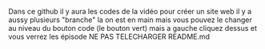 Dans ce github il y aura les codes de la vidéo pour créer un site web il y a aussy plusieurs "branche" la on est en main mais vous pouvez le changer au niveau du bouton code (le bouton vert) mais a gauche cliquez dessus et vous verrez les épisode NE PAS TELECHARGER README.md
